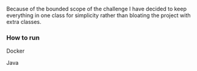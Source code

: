 Because of the bounded scope of the challenge I have decided to keep everything in one class for simplicity rather
than bloating the project with extra classes.

### How to run

Docker

Java
